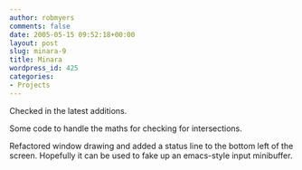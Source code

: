 ```yaml
---
author: robmyers
comments: false
date: 2005-05-15 09:52:18+00:00
layout: post
slug: minara-9
title: Minara
wordpress_id: 425
categories:
- Projects
---
```


Checked in the latest additions.  
  
Some code to handle the maths for checking for intersections.  
  
Refactored window drawing and added a status line to the bottom left of the screen. Hopefully it can be used to fake up an emacs-style input minibuffer.

  


